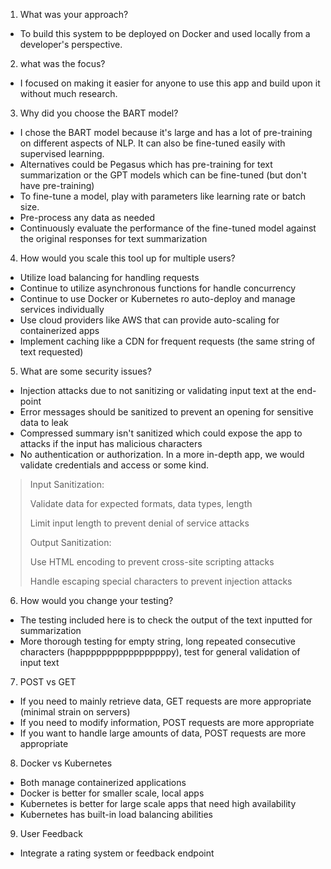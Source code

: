 1. What was your approach?
- To build this system to be deployed on Docker and used locally from a developer's perspective.

2. what was the focus?
- I focused on making it easier for anyone to use this app and build upon it without much
research.

3. Why did you choose the BART model? 
- I chose the BART model because it's large and has a lot of pre-training on different
aspects of NLP. It can also be fine-tuned easily with supervised learning. 
- Alternatives could be Pegasus which has pre-training for text summarization or the GPT models
which can be fine-tuned (but don't have pre-training)
- To fine-tune a model, play with parameters like learning rate or batch size. 
- Pre-process any data as needed
- Continuously evaluate the performance of the fine-tuned model against the original responses
for text summarization

4. How would you scale this tool up for multiple users? 

- Utilize load balancing for handling requests
- Continue to utilize asynchronous functions for handle concurrency
- Continue to use Docker or Kubernetes ro auto-deploy and manage services individually
- Use cloud providers like AWS that can provide auto-scaling for containerized apps
- Implement caching like a CDN for frequent requests (the same string of text requested)

5. What are some security issues?
- Injection attacks due to not sanitizing or validating input text at the end-point
- Error messages should be sanitized to prevent an opening for sensitive data to leak
- Compressed summary isn't sanitized which could expose the app to attacks if the input has malicious characters
- No authentication or authorization. In a more in-depth app, we would validate credentials and access or some kind. 
>Input Sanitization:
> 
> Validate data for expected formats, data types, length
> 
> Limit input length to prevent denial of service attacks
> 
> Output Sanitization:
> 
> Use HTML encoding to prevent cross-site scripting attacks
> 
> Handle escaping special characters to prevent injection attacks
> 
> 
6. How would you change your testing?
- The testing included here is to check the output of the text inputted for summarization 
- More thorough testing for empty string, long repeated consecutive characters (happpppppppppppppppy),
test for general validation of input text

7. POST vs GET
- If you need to mainly retrieve data, GET requests are more appropriate (minimal strain on servers)
- If you need to modify information, POST requests are more appropriate 
- If you want to handle large amounts of data, POST requests are more appropriate

8. Docker vs Kubernetes 
- Both manage containerized applications
- Docker is better for smaller scale, local apps 
- Kubernetes is better for large scale apps that need high availability 
- Kubernetes has built-in load balancing abilities 

9. User Feedback
- Integrate a rating system or feedback endpoint
